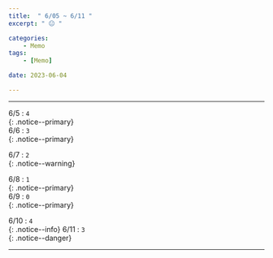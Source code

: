 ```yaml
---
title:  " 6/05 ~ 6/11 "
excerpt: " 😐 "

categories:
    - Memo
tags:
    - [Memo]

date: 2023-06-04

---
```

- - -
<!-- 약 -->

6/5 : `4`   
{: .notice--primary}  
6/6 : `3`   
{: .notice--primary}  

6/7 : `2`   
{: .notice--warning}  

6/8 : `1`   
{: .notice--primary}  
6/9 : `0`  
{: .notice--primary} 


6/10 : `4`      
{: .notice--info} 
6/11 : `3`   
{: .notice--danger}  


<!-- {: .notice}
{: .notice--primary}
{: .notice--info}
{: .notice--warning}
{: .notice--success}
{: .notice--danger} 
😄 😐 🙁 😡
-->
- - -